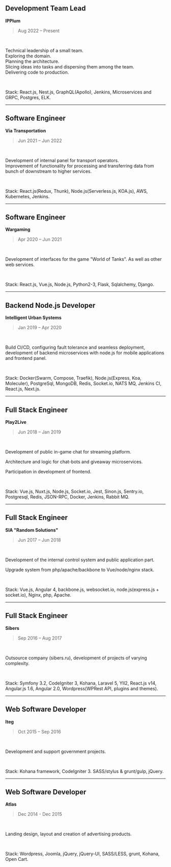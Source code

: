 ## Development Team Lead
**IPPlum**

> Aug 2022 – Present

<br/>

Technical leadership of a small team.<br/>
Exploring the domain.<br/>
Planning the architecture.<br/>
Slicing ideas into tasks and dispersing them among the team.<br/>
Delivering code to production.<br/>

<br/>

Stack: React.js, Nest.js, GraphQL(Apollo), Jenkins, Microservices and GRPC, Postgres, ELK.

---

## Software Engineer
**Via Transportation**

> Jun 2021 – Jun 2022

<br/>

Development of internal panel for transport operators.<br/>
Improvement of functionality for processing and transferring data from bunch of downstream to higher services.

<br/>

Stack: React.js(Redux, Thunk), Node.js(Serverless.js, KOA.js), AWS, Kubernetes, Jenkins.

---

## Software Engineer
**Wargaming**

> Apr 2020 – Jun 2021

<br/>

Development of interfaces for the game "World of Tanks". As well as other web services.

<br/>

Stack: React.js, Vue.js, Node.js, Python2-3, Flask, Sqlalchemy, Django.

---

## Backend Node.js Developer
**Intelligent Urban Systems**

> Jan 2019 – Apr 2020

<br/>

Build CI/CD, configuring fault tolerance and seamless deployment, development of backend microservices with node.js for mobile applications and frontend panel.

<br/>

Stack: Docker(Swarm, Compose, Traefik), Node.js(Express, Koa, Moleculer), PostgreSql, MongoDB, Redis, Socket.io, NATS MQ, Jenkins CI, React.js, Next.js.

---

## Full Stack Engineer
**Play2Live**

> Jun 2018 – Jan 2019

<br/>

Development of public in-game chat for streaming platform.

Architecture and logic for chat-bots and giveaway microservices.

Participation in development of frontend.

<br/>

Stack: Vue.js, Nuxt.js, Node.js, Socket.io, Jest, Sinon.js, Sentry.io, Postgresql, Redis, JSON-RPC, Docker, Jenkins, Rabbit MQ.

---

## Full Stack Engineer
**SIA "Random Solutions"**

> Jun 2017 – Jun 2018

<br/>

Development of the internal control system and public application part.

Upgrade system from php/apache/backbone to Vue/node/nginx stack.

<br/>

Stack: Vue.js, Angular 4, backbone.js, websocket.io, node.js(express.js + socket.io), Nginx, php, Apache.

---

## Full Stack Engineer
**Sibers**

> Sep 2016 – Aug 2017

<br/>

Outsource company (sibers.ru), development of projects of varying complexity.

<br/>

Stack: Symfony 3.2, CodeIgniter 3, Kohana, Laravel 5, YII2, React.js v14, Angular.js 1.6, Angular 2.0, Wordpress(WPRest API, plugins and themes).

---

## Web Software Developer
**Iteg**

> Oct 2015 – Sep 2016

<br/>

Development and support government projects.

<br/>

Stack: Kohana framework, CodeIgniter 3. SASS/stylus & grunt/gulp, jQuery.

---

## Web Software Developer
**Atlas**

> Dec 2014 - Dec 2015

<br/>

Landing design, layout and creation of advertising products.

<br/>

Stack: Wordpress, Joomla, jQuery, jQuery-UI, SASS/LESS, grunt, Kohana, Open Cart.
